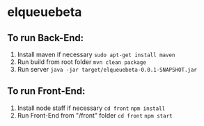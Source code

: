 # elqueuebeta

## To run Back-End:

1. Install maven if necessary 
  `sudo apt-get install maven`
2. Run build from root folder 
  `mvn clean package`
3. Run server 
  `java -jar target/elqueuebeta-0.0.1-SNAPSHOT.jar`

## To run Front-End:

1. Install node staff if necessary 
  `cd front`
  `npm install`
2. Run Front-End from "/front" folder 
  `cd front`
  `npm start`
